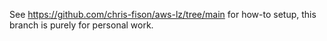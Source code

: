 See https://github.com/chris-fison/aws-lz/tree/main for how-to setup, this branch is purely for personal work.
